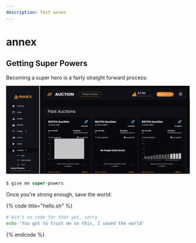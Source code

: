 ```yaml
---
description: Test annex
---
```


# annex

## Getting Super Powers

Becoming a super hero is a fairly straight forward process:

![](.gitbook/assets/1.png)

```jsx
$ give me super-powers
```

Once you're strong enough, save the world:

{% code title="hello.sh" %}
```bash
# Ain't no code for that yet, sorry
echo 'You got to trust me on this, I saved the world'
```
{% endcode %}



